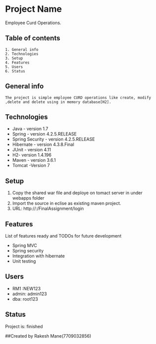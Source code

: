 # Project Name
  Employee Curd Operations.

## Table of contents
	1. General info
	2. Technologies
	3. Setup
	4. Features
	5. Users
	6. Status
	
## General info
	The project is simple employee CURD operations like create, modify ,delete and delete using in memory database[H2].

## Technologies
* Java - version 1.7
* Spring - version 4.2.5.RELEASE
* Spring Security - version 4.2.5.RELEASE
* Hibernate - version 4.3.8.Final
* JUnit - version 4.11
* H2- version 1.4.196
* Maven - version 3.6.1
* Tomcat -Version 7

## Setup
1. Copy the shared war file and deploye on tomact server in under webapps folder
2. Import the source in eclise as existing maven project.
3. URL: http://<localhost>:<Port>/FinalAssignment/login

## Features
List of features ready and TODOs for future development
* Spring MVC
* Spring security
* Integration with hibernate
* Unit testing

## Users
* RM1 :NEW123
* admin: admin123
* dba: root123

## Status
Project is: finished

##Created by
  Rakesh Mane(7709032856)

